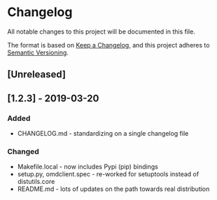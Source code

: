 # Changelog

All notable changes to this project will be documented in this file.

The format is based on [Keep a
Changelog](https://keepachangelog.com/en/1.0.0/), and this project adheres
to [Semantic Versioning](https://semver.org/spec/v2.0.0.html).

## [Unreleased]

## [1.2.3] - 2019-03-20

### Added

* CHANGELOG.md - standardizing on a single changelog file

### Changed

* Makefile.local - now includes Pypi (pip) bindings
* setup.py, omdclient.spec - re-worked for setuptools instead of distutils.core
* README.md - lots of updates on the path towards real distribution

